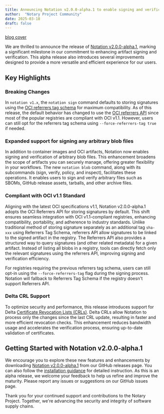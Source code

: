 ```yaml
---
title: Announcing Notation v2.0.0-alpha.1 to enable signing and verification of any arbitrary blob files!
author:  "Notary Project Community"
date: 2025-03-18
draft: false
---
```


[blog cover](v2.0-alpha.svg)

We are thrilled to announce the release of [Notation v2.0.0-alpha.1](https://github.com/notaryproject/notation/releases/tag/v2.0.0-alpha.1), marking a significant milestone in our commitment to enhancing artifact signing and verification. This alpha release also introduces several improvements designed to provide a more versatile and efficient experience for our users.

## Key Highlights

### Breaking Changes

In `notation v1.x`, the `notation sign` command defaults to storing signatures using the [OCI referrers tag schema](https://github.com/opencontainers/distribution-spec/blob/v1.1.1/spec.md#referrers-tag-schema) for maximum compatibility. As of this release, the default behavior has changed to use the [OCI referrers API](https://github.com/opencontainers/distribution-spec/blob/v1.1.1/spec.md#listing-referrers) since most of the popular registries are compliant with OCI v1.1. However, users can still opt for the referrers tag schema using `--force-referrers-tag true` if needed.

### Expanded support for signing any arbitrary blob files

In addition to container images and OCI artifacts, Notation now enables signing and verification of arbitrary blob files. This enhancement broadens the scope of artifacts you can securely manage, offering greater flexibility in your workflows. The new `notation blob` command, along with its subcommands (sign, verify, policy, and inspect), facilitates these operations. It enables users to sign and verify arbitrary files such as SBOMs, GitHub release assets, tarballs, and other archive files.

### Compliant with OCI v1.1 Standard

Aligning with the latest OCI specifications v1.1, Notation v2.0.0-alpha.1 adopts the OCI Referrers API for storing signatures by default. This shift ensures seamless integration with OCI v1.1-compliant registries, enhancing compatibility, portability, and adherence to industry standards. Unlike traditional method of storing signature separately as an additional tag `sha-xxx` using Referrers Tag Schema, referrers API allow signatures to be linked to the signed artifact in the registry. The Referrers API also provides a structured way to query signatures (and other related metadata) for a given artifact. Instead of listing all blobs in a registry, tools can directly fetch only the relevant signatures using the referrers API, improving signing and verification efficiency.

For registries requiring the previous referrers tag schema, users can still opt-in using the `--force-referrers-tag` flag during the signing process. Notation will fallback to Referrers Tag Schema if the registry doesn't support Referrers API.

### Delta CRL Support

To optimize security and performance, this release introduces support for Delta [Certificate Revocation Lists (CRLs)](https://en.wikipedia.org/wiki/Certificate_revocation_list). Delta CRLs allow Notation to process only the changes since the last CRL update, resulting in faster and more efficient revocation checks. This enhancement reduces bandwidth usage and accelerates the verification process, ensuring up-to-date validation of certificates.

## Getting Started with Notation v2.0.0-alpha.1

We encourage you to explore these new features and enhancements by downloading [Notation v2.0.0-alpha.1](https://github.com/notaryproject/notation/releases/tag/v2.0.0-alpha.1) from our GitHub releases page. You can also follow the [installation guidance](/docs/user-guides/installation/cli) for detailed instruction. As this is an alpha release, we welcome your feedback to help us refine and improve the maturity. Please report any issues or suggestions on our GitHub issues page.

Thank you for your continued support and contributions to the Notary Project. Together, we're advancing the security and integrity of software supply chains.